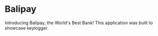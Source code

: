 # Balipay

Introducing Balipay, the World's Best Bank!
This application was built to showcase keylogger.
